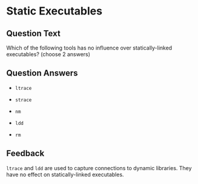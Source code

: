 # Static Executables

## Question Text

Which of the following tools has no influence over statically-linked executables? (choose 2 answers)

## Question Answers

+ `ltrace`

- `strace`

- `nm`

+ `ldd`

- `rm`

## Feedback

`ltrace` and `ldd` are used to capture connections to dynamic libraries.
They have no effect on statically-linked executables.
